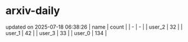 # arxiv-daily
updated on 2025-07-18 06:38:26
| name | count |
| - | - |
| user_2 | 32 |
| user_1 | 42 |
| user_3 | 33 |
| user_0 | 134 |
